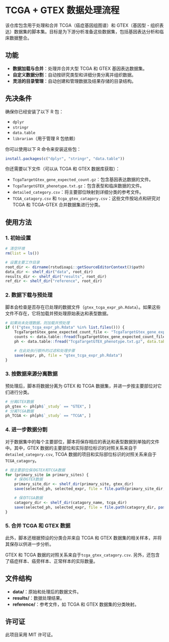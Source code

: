 # TCGA + GTEX 数据处理流程

该仓库包含用于处理和合并 TCGA（癌症基因组图谱）和 GTEX（基因型 - 组织表达）数据集的脚本集。目标是为下游分析准备这些数据集，包括基因表达分析和临床数据整合。

## 功能

- **数据加载与合并**：处理并合并大型 TCGA 和 GTEX 基因表达数据集。
- **自定义数据分割**：自动按研究类型和详细分类分离并组织数据。
- **灵活的目录管理**：自动创建和管理数据及结果存储的目录结构。

## 先决条件

确保你已经安装了以下 R 包：

- `dplyr`
- `stringr`
- `data.table`
- `librarian`（用于管理 R 包依赖）

你可以使用以下 R 命令来安装这些包：

```R
install.packages(c("dplyr", "stringr", "data.table"))
```

你还需要以下文件（可以从 TCGA 和 GTEX 数据库获取）：

- `TcgaTargetGtex_gene_expected_count.gz`：包含基因表达数据的文件。
- `TcgaTargetGTEX_phenotype.txt.gz`：包含表型和临床数据的文件。
- `detailed_category.csv`：将主要部位映射到详细分类的参考文件。
- `TCGA_catagory.csv` 和 `tcga_gtex_catagory.csv`：这些文件按站点和研究对 TCGA 和 TCGA-GTEX 合并数据集进行分类。

## 使用方法

### 1. 初始设置

```R
# 清空环境
rm(list = ls())

# 设置主要工作目录
root_dir <- dirname(rstudioapi::getSourceEditorContext()$path)
data_dir <- shelf_dir("data", root_dir)
results_dir <- shelf_dir("results", root_dir)
ref_dir <- shelf_dir("reference", root_dir)
```

### 2. 数据下载与预处理

脚本会检查是否存在已处理的数据文件（`gtex_tcga_expr_ph.Rdata`）。如果这些文件不存在，它将加载并预处理原始表达和表型数据。

```R
# 如果尚未处理数据，则加载并预处理
if (!("gtex_tcga_expr_ph.Rdata" %in% list.files())) {
    TcgaTargetGtex_gene_expected_count_file <- "TcgaTargetGtex_gene_expected_count.gz"
    counts <- data.table::fread(TcgaTargetGtex_gene_expected_count_file, data.table = FALSE)
    ph <- data.table::fread("TcgaTargetGTEX_phenotype.txt.gz", data.table = FALSE)

    # 在此处执行额外的过滤和处理步骤
    save(expr, ph, file = "gtex_tcga_expr_ph.Rdata")
}
```

### 3. 按数据来源分离数据

预处理后，脚本将数据分离为 GTEX 和 TCGA 数据集，并进一步按主要部位对它们进行分类。

```R
# 分离GTEX数据
ph_gtex <- ph[ph$`_study` == "GTEX", ]
# 分离TCGA数据
ph_TCGA <- ph[ph$`_study` == "TCGA", ]
```

### 4. 进一步数据分割

对于数据集中的每个主要部位，脚本将保存相应的表达和表型数据到单独的文件中。其中，GTEX 数据的主要部位和实际部位标识的对照关系来自于`detailed_category.csv`, TCGA 数据的项目和实际部位标识的对照关系来自于`TCGA_catagory`。

```R
# 按主要部位保存GTEX和TCGA数据
for (primary_site in primary_sites) {
    # 保存GTEX数据
    primary_site_dir <- shelf_dir(primary_site, gtex_dir)
    save(selected_ph, selected_expr, file = file.path(primary_site_dir, paste0(primary_site, "_expr_ph.Rdata")))

    # 保存TCGA数据
    catagory_dir <- shelf_dir(catagory_name, tcga_dir)
    save(selected_ph, selected_expr, file = file.path(catagory_dir, paste0(catagory_name, "_expr_ph.Rdata")))
}
```

### 5. 合并 TCGA 和 GTEX 数据

此外，脚本还根据预设的分类合并来自 TCGA 和 GTEX 数据集的相关样本，并将其保存以供进一步分析。

GTEX 和 TCGA 数据的对照关系来自于`tcga_gtex_catagory.csv`. 另外，还包含了癌症样本、癌旁样本、正常样本的实际数量。

## 文件结构

- **data/**：原始和处理后的数据文件。
- **results/**：数据处理结果。
- **reference/**：参考文件，如 TCGA 和 GTEX 数据集的分类映射。

## 许可证

此项目采用 MIT 许可证。
